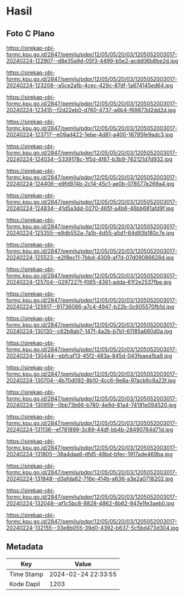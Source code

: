 # Hasil

## Foto C Plano

https://sirekap-obj-formc.kpu.go.id/2847/pemilu/pdpr/12/05/05/20/03/1205052003017-20240224-122907--d8e35a9d-05f3-4499-b5e2-acdd06b8be2d.jpg

https://sirekap-obj-formc.kpu.go.id/2847/pemilu/pdpr/12/05/05/20/03/1205052003017-20240224-123208--a5ce2a1b-4cec-429c-87df-1a674145ed64.jpg

https://sirekap-obj-formc.kpu.go.id/2847/pemilu/pdpr/12/05/05/20/03/1205052003017-20240224-123415--f2d22eb0-d760-4737-a6b4-f69873d2dd2d.jpg

https://sirekap-obj-formc.kpu.go.id/2847/pemilu/pdpr/12/05/05/20/03/1205052003017-20240224-123717--e09ad422-1ebe-4d81-a400-16795fe9adc3.jpg

https://sirekap-obj-formc.kpu.go.id/2847/pemilu/pdpr/12/05/05/20/03/1205052003017-20240224-124034--5339178c-1f5d-4f87-b3b9-762121d7d932.jpg

https://sirekap-obj-formc.kpu.go.id/2847/pemilu/pdpr/12/05/05/20/03/1205052003017-20240224-124406--e9fd974b-2c14-45c1-ae0b-078577e269a4.jpg

https://sirekap-obj-formc.kpu.go.id/2847/pemilu/pdpr/12/05/05/20/03/1205052003017-20240224-124834--41d5a3dd-0270-465f-a4b6-46bb681afd9f.jpg

https://sirekap-obj-formc.kpu.go.id/2847/pemilu/pdpr/12/05/05/20/03/1205052003017-20240224-125355--e9db552a-7a1b-4d55-a5d1-64d93b180c7e.jpg

https://sirekap-obj-formc.kpu.go.id/2847/pemilu/pdpr/12/05/05/20/03/1205052003017-20240224-125523--e2f8ec11-7bbd-4309-af7d-07d09086628d.jpg

https://sirekap-obj-formc.kpu.go.id/2847/pemilu/pdpr/12/05/05/20/03/1205052003017-20240224-125704--0297227f-f065-4361-adda-61f2e2537fbe.jpg

https://sirekap-obj-formc.kpu.go.id/2847/pemilu/pdpr/12/05/05/20/03/1205052003017-20240224-125917--91736086-a7c4-4947-b22b-0c605570fb1d.jpg

https://sirekap-obj-formc.kpu.go.id/2847/pemilu/pdpr/12/05/05/20/03/1205052003017-20240224-130130--c62b8ab7-147f-4a2b-b7b1-61185a660d0a.jpg

https://sirekap-obj-formc.kpu.go.id/2847/pemilu/pdpr/12/05/05/20/03/1205052003017-20240224-130444--ebfcaf13-45f2-483a-845d-043feaea1ba9.jpg

https://sirekap-obj-formc.kpu.go.id/2847/pemilu/pdpr/12/05/05/20/03/1205052003017-20240224-130704--4b70d092-8b10-4cc6-9e8a-97acb6c8a23f.jpg

https://sirekap-obj-formc.kpu.go.id/2847/pemilu/pdpr/12/05/05/20/03/1205052003017-20240224-130959--0bb73b66-b780-4e9d-81a4-74191e094520.jpg

https://sirekap-obj-formc.kpu.go.id/2847/pemilu/pdpr/12/05/05/20/03/1205052003017-20240224-131136--ef781899-3c89-44df-bb4b-28490764d71d.jpg

https://sirekap-obj-formc.kpu.go.id/2847/pemilu/pdpr/12/05/05/20/03/1205052003017-20240224-131805--38a4daa6-dfd5-48bd-bfec-1917ade469ba.jpg

https://sirekap-obj-formc.kpu.go.id/2847/pemilu/pdpr/12/05/05/20/03/1205052003017-20240224-131848--d3afda62-716e-414b-a636-a3e2a0718202.jpg

https://sirekap-obj-formc.kpu.go.id/2847/pemilu/pdpr/12/05/05/20/03/1205052003017-20240224-132048--af1c5bc8-8828-4862-8b62-847e1fe3aeb0.jpg

https://sirekap-obj-formc.kpu.go.id/2847/pemilu/pdpr/12/05/05/20/03/1205052003017-20240224-132155--33e8b055-39d0-4392-b637-5c5bd473d304.jpg


## Metadata

| Key        | Value               |
| ---------- | ------------------- |
| Time Stamp | 2024-02-24 22:33:55 |
| Kode Dapil | 1203                |




